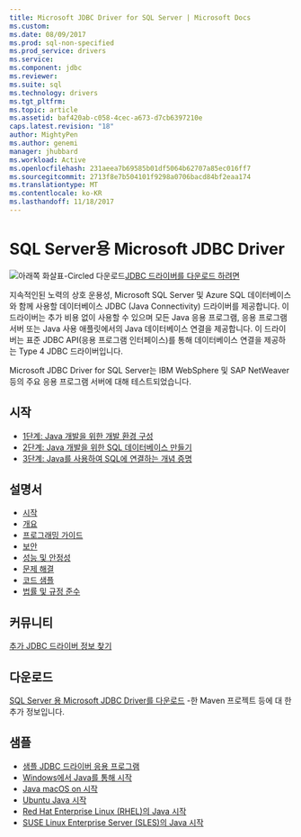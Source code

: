```yaml
---
title: Microsoft JDBC Driver for SQL Server | Microsoft Docs
ms.custom: 
ms.date: 08/09/2017
ms.prod: sql-non-specified
ms.prod_service: drivers
ms.service: 
ms.component: jdbc
ms.reviewer: 
ms.suite: sql
ms.technology: drivers
ms.tgt_pltfrm: 
ms.topic: article
ms.assetid: baf420ab-c058-4cec-a673-d7cb6397210e
caps.latest.revision: "18"
author: MightyPen
ms.author: genemi
manager: jhubbard
ms.workload: Active
ms.openlocfilehash: 231aeea7b69585b01df5064b62707a85ec016ff7
ms.sourcegitcommit: 2713f8e7b504101f9298a0706bacd84bf2eaa174
ms.translationtype: MT
ms.contentlocale: ko-KR
ms.lasthandoff: 11/18/2017
---
```

# <a name="microsoft-jdbc-driver-for-sql-server"></a>SQL Server용 Microsoft JDBC Driver

![아래쪽 화살표-Circled 다운로드](../../ssdt/media/download.png)[JDBC 드라이버를 다운로드 하려면](../sql-connection-libraries.md#anchor-20-drivers-relational-access)

지속적인된 노력의 상호 운용성, Microsoft SQL Server 및 Azure SQL 데이터베이스와 함께 사용할 데이터베이스 JDBC (Java Connectivity) 드라이버를 제공합니다. 이 드라이버는 추가 비용 없이 사용할 수 있으며 모든 Java 응용 프로그램, 응용 프로그램 서버 또는 Java 사용 애플릿에서의 Java 데이터베이스 연결을 제공합니다. 이 드라이버는 표준 JDBC API(응용 프로그램 인터페이스)를 통해 데이터베이스 연결을 제공하는 Type 4 JDBC 드라이버입니다.

Microsoft JDBC Driver for SQL Server는 IBM WebSphere 및 SAP NetWeaver 등의 주요 응용 프로그램 서버에 대해 테스트되었습니다.
  
## <a name="getting-started"></a>시작  
* [1단계: Java 개발을 위한 개발 환경 구성](step-1-configure-development-environment-for-java-development.md)  
* [2단계: Java 개발을 위한 SQL 데이터베이스 만들기](step-2-create-a-sql-database-for-java-development.md)  
* [3단계: Java를 사용하여 SQL에 연결하는 개념 증명](step-3-proof-of-concept-connecting-to-sql-using-java.md)  
  
## <a name="documentation"></a>설명서  
* [시작](getting-started-with-the-jdbc-driver.md)
* [개요](overview-of-the-jdbc-driver.md)  
* [프로그래밍 가이드](programming-guide-for-jdbc-sql-driver.md)
* [보안](securing-jdbc-driver-applications.md)  
* [성능 및 안정성](improving-performance-and-reliability-with-the-jdbc-driver.md)  
* [문제 해결](diagnosing-problems-with-the-jdbc-driver.md)
* [코드 샘플](sample-jdbc-driver-applications.md) 
* [법률 및 규정 준수](compliance-and-legal-for-the-jdbc-sql-driver.md)  
  
## <a name="community"></a>커뮤니티
[추가 JDBC 드라이버 정보 찾기](finding-additional-jdbc-driver-information.md)  
  
## <a name="download"></a>다운로드
[SQL Server 용 Microsoft JDBC Driver를 다운로드](download-microsoft-jdbc-driver-for-sql-server.md) -한 Maven 프로젝트 등에 대 한 추가 정보입니다.
  
## <a name="samples"></a>샘플  
* [샘플 JDBC 드라이버 응용 프로그램](sample-jdbc-driver-applications.md)  
* [Windows에서 Java를 통해 시작](https://www.microsoft.com/sql-server/developer-get-started/java/windows/)
* [Java macOS on 시작](https://www.microsoft.com/sql-server/developer-get-started/java/mac/)
* [Ubuntu Java 시작](https://www.microsoft.com/sql-server/developer-get-started/java/ubuntu/)
* [Red Hat Enterprise Linux (RHEL)의 Java 시작](https://www.microsoft.com/sql-server/developer-get-started/java/rhel/)
* [SUSE Linux Enterprise Server (SLES)의 Java 시작](https://www.microsoft.com/sql-server/developer-get-started/java/sles/)
